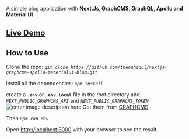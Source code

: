 
A simple blog application with **Next.Js, GraphCMS, GraphQL, Apollo and Material UI**

## [Live Demo](https://nextjs-graphcms-apollo-materialui-blog.vercel.app)

## How to Use

Clone the repo: *`git clone https://github.com/thenahidul/nextjs-graphcms-apollo-materialui-blog.git`*

install all the dependencies: *`npm install`*

create a **`.env`** or **`.env.local`** file in the root directory
add *`NEXT_PUBLIC_GRAPHCMS_API`* and *`NEXT_PUBLIC_GRAPHCMS_TOKEN`*
![enter image description here](https://i.postimg.cc/fTtN5zgc/code.png)
Get them from [GRAPHCMS](https://graphcms.com)

Then
*`npm run dev`*

Open [http://localhost:3000](http://localhost:3000) with your browser to see the result.